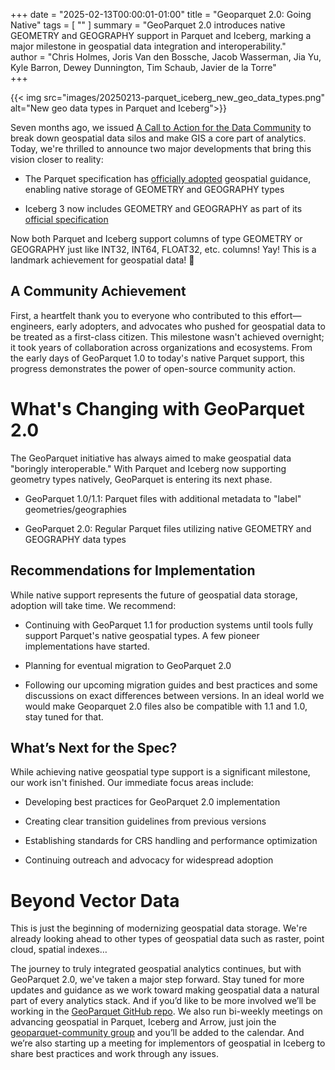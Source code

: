 +++
date = "2025-02-13T00:00:01-01:00"
title = "Geoparquet 2.0: Going Native"
tags = [ ""
]
summary = "GeoParquet 2.0 introduces native GEOMETRY and GEOGRAPHY support in Parquet and Iceberg, marking a major milestone in geospatial data integration and interoperability."  
author = "Chris Holmes, Joris Van den Bossche, Jacob Wasserman, Jia Yu, Kyle Barron, Dewey Dunnington, Tim Schaub, Javier de la Torre"  
+++

{{< img src="images/20250213-parquet_iceberg_new_geo_data_types.png" alt="New geo data types in Parquet and Iceberg">}}


Seven months ago, we issued [A Call to Action for the Data Community](https://cloudnativegeo.org/blog/2024/07/embracing-geospatial-as-a-primary-data-type-a-call-to-action-for-the-data-community/) to break down geospatial data silos and make GIS a core part of analytics. Today, we're thrilled to announce two major developments that bring this vision closer to reality:

- The Parquet specification has [officially adopted](https://github.com/apache/parquet-format/blob/94b9d631aef332c78b8f1482fb032743a9c3c407/Geospatial.md?plain=1#L27) geospatial guidance, enabling native storage of GEOMETRY and GEOGRAPHY types

- Iceberg 3 now includes GEOMETRY and GEOGRAPHY as part of its [official specification](https://github.com/apache/iceberg/blob/main/format/spec.md)  

Now both Parquet and Iceberg support columns of type GEOMETRY or GEOGRAPHY just like INT32, INT64, FLOAT32, etc. columns! Yay! This is a landmark achievement for geospatial data! 🎉
  
## A Community Achievement

First, a heartfelt thank you to everyone who contributed to this effort—engineers, early adopters, and advocates who pushed for geospatial data to be treated as a first-class citizen. This milestone wasn't achieved overnight; it took years of collaboration across organizations and ecosystems. From the early days of GeoParquet 1.0 to today's native Parquet support, this progress demonstrates the power of open-source community action.

# What's Changing with GeoParquet 2.0

The GeoParquet initiative has always aimed to make geospatial data "boringly interoperable." With Parquet and Iceberg now supporting geometry types natively, GeoParquet is entering its next phase.

- GeoParquet 1.0/1.1: Parquet files with additional metadata to "label" geometries/geographies
    
- GeoParquet 2.0: Regular Parquet files utilizing native GEOMETRY and GEOGRAPHY data types

## Recommendations for Implementation

While native support represents the future of geospatial data storage, adoption will take time. We recommend:

- Continuing with GeoParquet 1.1 for production systems until tools fully support Parquet's native geospatial types. A few pioneer implementations have started.  
      
- Planning for eventual migration to GeoParquet 2.0  
      
- Following our upcoming migration guides and best practices and some discussions on exact differences between versions. In an ideal world we would make Geoparquet 2.0 files also be compatible with 1.1 and 1.0, stay tuned for that.
    
## What’s Next for the Spec?

While achieving native geospatial type support is a significant milestone, our work isn't finished. Our immediate focus areas include:

- Developing best practices for GeoParquet 2.0 implementation
    
- Creating clear transition guidelines from previous versions
    
- Establishing standards for CRS handling and performance optimization
    
- Continuing outreach and advocacy for widespread adoption
    
# Beyond Vector Data

This is just the beginning of modernizing geospatial data storage. We're already looking ahead to other types of geospatial data such as raster, point cloud, spatial indexes…

The journey to truly integrated geospatial analytics continues, but with GeoParquet 2.0, we've taken a major step forward. Stay tuned for more updates and guidance as we work toward making geospatial data a natural part of every analytics stack. And if you’d like to be more involved we’ll be working in the [GeoParquet GitHub repo](https://github.com/opengeospatial/geoparquet). We also run bi-weekly meetings on advancing geospatial in Parquet, Iceberg and Arrow, just join the [geoparquet-community group](https://groups.google.com/a/cloudnativegeo.org/g/geoparquet-community) and you’ll be added to the calendar. And we’re also starting up a meeting for implementors of geospatial in Iceberg to share best practices and work through any issues.
